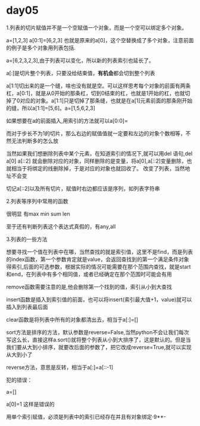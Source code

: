 # day05

1.列表的切片赋值并不是一个空赋值一个对象，而是一个空可以绑定多个对象。

a=[1,2,3] a[0:1]=[6,2,3] 也就是原来的a[0]，这个空替换成了多个对象，注意前面的例子是多个对象用列表包括.

a=[6,2,3,2,3],由于列表可以变化，所以新的列表索引也延长了。

a[:]是切片整个列表，只要没给结束值，**有机会**都会切到整个列表

a[1:1]切出来的是一个缝，啥也没有就是空。可以这样思考每个对象的前面有两条杠，a[0:1]，就是从0开始的那条杠，切到0结束的杠，也就是1开始的杠，也就切掉了0对应的对象。a[1:1]只是切掉了那条缝，也就是在a[1]元素前面的那条刚开始的缝，所以a[1:1]=[5,6]。a=[1,5,6,2,3]

如果想要在a的前面插入,用索引的方法就可以a[0:0]=

而对于步长不为1的切片，那么右边的赋值值就一定要和左边的对象个数相等，不然无法判断多的怎么放

当然如果我们想删除列表中某个元素，在知道索引的情况下,就可以用del 语句,del a[0] a[::2] 就会删除对应的对象，同样删除的是变量，将a[0],a[::2]变量删除，也就相当于将绑定的线删除掉，于是对应的对象也就回收了。       改变了列表，当然地址不会变

切记a[::2]以及所有切片，赋值时右边都应该是序列，如列表字符串

2.列表等序列中常用的函数

很明显 有max min sum len 

至于还有判断列表这个表达式真假的，有any,all

3.列表的一些方法 																			      

想要寻找一个值在列表中在哪，当然查找的就是索引值，这里不是find，而是列表的index函数，第一个参数肯定就是value，会返回查找到的第一个满足条件对象得索引,后面的可选参数，根据实际的情况可能需要在那个范围内查找，就是start和end，在列表中有多个相同值，或者已经确定在那个范围时可能会有用

remove函数需要注意的是,他会删除第一个找到的值，索引从小到大查找

insert函数是插入到索引值的前面，也可以将insert(索引最大值+1，value)就可以插入到列表最后面

clear函数是将列表中所有的对象都清出去，相当于a[:]=[]

sort方法是排序的方法，默认参数是reverse=False,当然python不会让我们每次写这么长，直接这样a.sort()就将整个列表从小到大排序了，这是默认的。但是当我们要从大到小排序，就要改后面的参数了，把它改成reverse=True,就可以实现从大到小了

reverse方法，意思是反转，相当于a[:]=a[::-1]







犯的错误：

a=[]

a[0]=1 这样是错误的

用单个索引赋值，必须是列表中的索引已经存在并且有对象绑定·9**-

